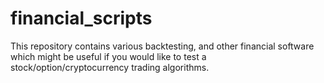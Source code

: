 # financial_scripts
This repository contains various backtesting, and other financial software which might be useful if you would like to test a stock/option/cryptocurrency trading algorithms.
